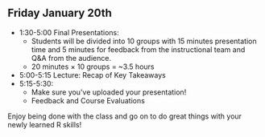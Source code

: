 ## Friday January 20th

  * 1:30-5:00 Final Presentations:
    * Students will be divided into 10 groups with 15 minutes presentation time
    and 5 minutes for feedback from the instructional team and Q&A from the
    audience.
    * 20 minutes × 10 groups = ~3.5 hours
  * 5:00-5:15 Lecture: Recap of Key Takeaways 
  * 5:15-5:30: 
    * Make sure you've uploaded your presentation! 
    * Feedback and Course Evaluations

Enjoy being done with the class and go on to do great things with your newly
learned R skills!